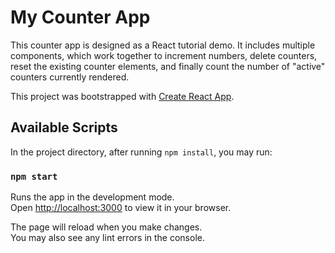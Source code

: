 # My Counter App

This counter app is designed as a React tutorial demo. It includes multiple components, which work together to increment numbers, delete counters, reset the existing counter elements, and finally count the number of "active" counters currently rendered.

This project was bootstrapped with [Create React App](https://github.com/facebook/create-react-app).

## Available Scripts

In the project directory, after running `npm install`, you may run:

### `npm start`

Runs the app in the development mode.\
Open [http://localhost:3000](http://localhost:3000) to view it in your browser.

The page will reload when you make changes.\
You may also see any lint errors in the console.

